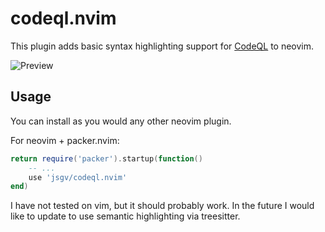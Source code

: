 # codeql.nvim

This plugin adds basic syntax highlighting support for [CodeQL](https://securitylab.github.com/tools/codeql/) to neovim.

![Preview](https://user-images.githubusercontent.com/2798097/122945039-91c3da00-d378-11eb-96ac-30de92cea431.png)

## Usage
You can install as you would any other neovim plugin.

For neovim + packer.nvim:

```lua
return require('packer').startup(function()
    -- ...
    use 'jsgv/codeql.nvim'
end)
```

I have not tested on vim, but it should probably work.
In the future I would like to update to use semantic highlighting via treesitter.
